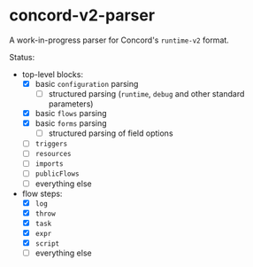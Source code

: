 # concord-v2-parser

A work-in-progress parser for Concord's `runtime-v2` format.

Status:
- top-level blocks:
  - [x] basic `configuration` parsing
    - [ ] structured parsing (`runtime`, `debug` and other standard parameters)
  - [x] basic `flows` parsing
  - [x] basic `forms` parsing
    - [ ] structured parsing of field options
  - [ ] `triggers`
  - [ ] `resources`
  - [ ] `imports`
  - [ ] `publicFlows`
  - [ ] everything else
- flow steps:
  - [x] `log`
  - [x] `throw`
  - [x] `task`
  - [x] `expr`
  - [x] `script`
  - [ ] everything else
